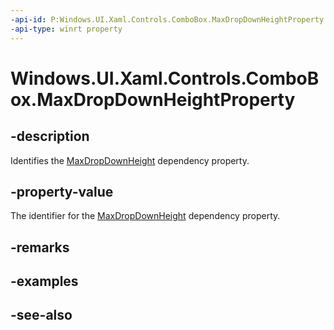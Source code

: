 ```yaml
---
-api-id: P:Windows.UI.Xaml.Controls.ComboBox.MaxDropDownHeightProperty
-api-type: winrt property
---
```


<!-- Property syntax
public Windows.UI.Xaml.DependencyProperty MaxDropDownHeightProperty { get; }
-->

# Windows.UI.Xaml.Controls.ComboBox.MaxDropDownHeightProperty

## -description
Identifies the [MaxDropDownHeight](combobox_maxdropdownheight.md) dependency property.



## -property-value
The identifier for the [MaxDropDownHeight](combobox_maxdropdownheight.md) dependency property.

## -remarks

## -examples

## -see-also
